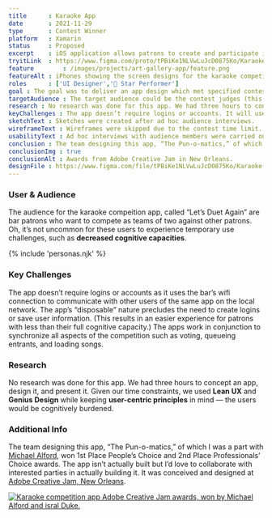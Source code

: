 ```yaml
---
title      : Karaoke App
date       : 2021-11-29
type       : Contest Winner
platform   : Xamarin
status     : Proposed
excerpt    : iOS application allows patrons to create and participate in ad hoc karaoke competitions.
tryitLink  : https://www.figma.com/proto/tPBiKe1NLVwLuJcD0875Ko/Karaoke-Competition?page-id=0%3A1&node-id=1%3A2&viewport=241%2C48%2C0.25&scaling=scale-down&starting-point-node-id=1%3A2
feature        : /images/projects/art-gallery-app/feature.png
featureAlt : iPhones showing the screen designs for the karaoke competiton app.
roles      : ['UI Designer','🌟 Star Performer']
goal : The goal was to deliver an app design which met specified contest theme criteria in three hours.
targetAudience : The target audience could be the contest judges (this was for a contest) or the imaginary users. Let’s make it for the imaginary users. They’ll be somewhat cognitively burdened though, so this has to be simple.
research : No research was done for this app. We had three hours to concept an app, design it, and present it. Given our time constraints, we used Lean UX and Genius Design while keeping user-centric principles in mind.
keyChallenges : The app doesn’t require logins or accounts. It will use local device wifi and bluetooth connection to communicate with other users of the same app. The app’s “disposable” nature precludes the need to create logins or save user information.
sketchText : Sketches were created after ad hoc audience interviews.
wireframeText : Wireframes were skipped due to the contest time limit.
usabilityText : Ad hoc interviews with audience members were carried out to determine potential problems users might encounter in a real life situation.
conclusion : The team designing this app, “The Pun-o-matics,” of which I was a part with Michael Alford, won 1st Place People’s Choice and 2nd Place Professionals’ Choice awards. The app isn’t actually built but I’d love to collaborate with interested parties in actually building it. It was conceived and designed at Adobe Creative Jam, New Orleans.
conclusionImg : true
conclusionAlt : Awards from Adobe Creative Jam in New Orleans.
designFile : https://www.figma.com/file/tPBiKe1NLVwLuJcD0875Ko/Karaoke-Competition?node-id=0%3A1
---
```


### User & Audience

The audience for the karaoke compeition app, called “Let’s Duet Again” are bar patrons who want to compete as teams of two against other patrons. Oh, it’s not uncommon for these users to experience temporary use challenges, such as **decreased cognitive capacities**.

{% include 'personas.njk' %}

### Key Challenges

The app doesn’t require logins or accounts as it uses the bar’s wifi connection to communicate with other users of the same app on the local network. The app’s “disposable” nature precludes the need to create logins or save user information. (This results in an easier experience for patrons with less than their full cognitive capacity.) The apps work in conjunction to synchronize all aspects of the competition such as voting, queueing entrants, and loading songs.

### Research

No research was done for this app. We had three hours to concept an app, design it, and present it. Given our time constraints, we used **Lean UX** and **Genius Design** while keeping **user-centric principles** in mind — the users would be cognitively burdened.

### Additional Info

The team designing this app, “The Pun-o-matics,” of which I was a part with [Michael Alford](https://www.michaelalford.com/), won 1st Place People’s Choice and 2nd Place Professionals’ Choice awards. The app isn’t actually built but I’d love to collaborate with interested parties in actually building it. It was conceived and designed at [Adobe Creative Jam, New Orleans](https://www.behance.net/gallery/66242371/New-Orleans-Creative-Jam-2018).

<a data-fslightbox href="/images/projects/karaoke-competition-app/awards.jpg">
    <img alt="Karaoke competition app Adobe Creative Jam awards, won by Michael Alford and isral Duke." src="/images/projects/karaoke-competition-app/awards.jpg" class="img-fluid">
</a>
